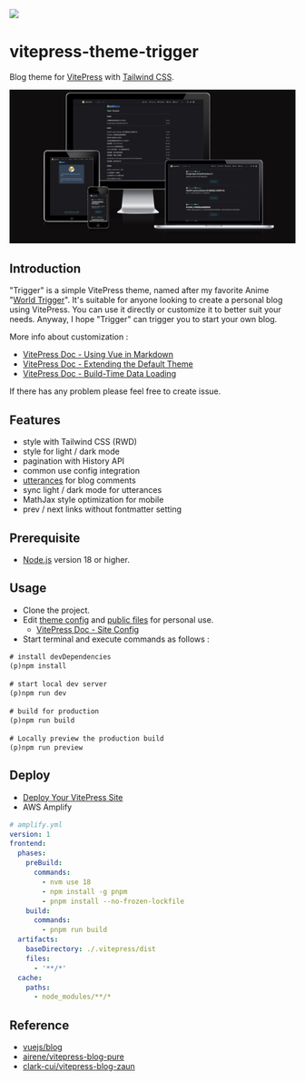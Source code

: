 ![](https://img.shields.io/github/license/laplacetw/vitepress-theme-trigger)
# vitepress-theme-trigger
Blog theme for [VitePress](https://vitepress.dev) with [Tailwind CSS](https://tailwindcss.com).

![](/public/preview.png)
## Introduction
"Trigger" is a simple VitePress theme, named after my favorite Anime "[World Trigger](https://en.wikipedia.org/wiki/World_Trigger)". It's suitable for anyone looking to create a personal blog using VitePress. You can use it directly or customize it to better suit your needs. Anyway, I hope "Trigger" can trigger you to start your own blog.

More info about customization :
- [VitePress Doc - Using Vue in Markdown](https://vitepress.dev/guide/using-vue)
- [VitePress Doc - Extending the Default Theme](https://vitepress.dev/guide/extending-default-theme)
- [VitePress Doc - Build-Time Data Loading](https://vitepress.dev/guide/data-loading)

If there has any problem please feel free to create issue.

## Features
- style with Tailwind CSS (RWD)
- style for light / dark mode
- pagination with History API
- common use config integration
- [utterances](https://utteranc.es) for blog comments
- sync light / dark mode for utterances
- MathJax style optimization for mobile
- prev / next links without fontmatter setting

## Prerequisite
- [Node.js](https://nodejs.org) version 18 or higher.

## Usage
- Clone the project.
- Edit [theme config](/.vitepress/theme/config.ts) and [public files](/public/) for personal use.
  - [VitePress Doc - Site Config](https://vitepress.dev/reference/site-config#site-config)
- Start terminal and execute commands as follows :
```shell
# install devDependencies
(p)npm install

# start local dev server
(p)npm run dev

# build for production
(p)npm run build

# Locally preview the production build
(p)npm run preview
```

## Deploy
- [Deploy Your VitePress Site](https://vitepress.dev/guide/deploy)
- AWS Amplify
```yml
# amplify.yml
version: 1
frontend:
  phases:
    preBuild:
      commands:
        - nvm use 18
        - npm install -g pnpm
        - pnpm install --no-frozen-lockfile
    build:
      commands:
        - pnpm run build
  artifacts:
    baseDirectory: ./.vitepress/dist
    files:
      - '**/*'
  cache:
    paths:
      - node_modules/**/*
```

## Reference
- [vuejs/blog](https://github.com/vuejs/blog)
- [airene/vitepress-blog-pure](https://github.com/airene/vitepress-blog-pure)
- [clark-cui/vitepress-blog-zaun](https://github.com/clark-cui/vitepress-blog-zaun)
